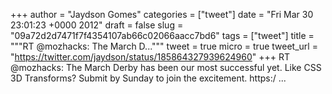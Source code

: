 
+++
author = "Jaydson Gomes"
categories = ["tweet"]
date = "Fri Mar 30 23:01:23 +0000 2012"
draft = false
slug = "09a72d2d7471f7f4354107ab66c02066aacc7bd6"
tags = ["tweet"]
title = """RT @mozhacks: The March D..."""
tweet = true
micro = true
tweet_url = "https://twitter.com/jaydson/status/185864327939624960"
+++
RT @mozhacks: The March Derby has been our most successful yet. Like CSS 3D Transforms? Submit by Sunday to join the excitement. https:/ ...
